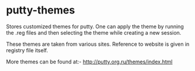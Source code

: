 # putty-themes
Stores customized themes for putty. One can apply the theme by running the .reg files and then selecting the theme while creating a new session.

These themes are taken from various sites. Reference to website is given in registry file itself.

More themes can be found at:-
http://putty.org.ru/themes/index.html